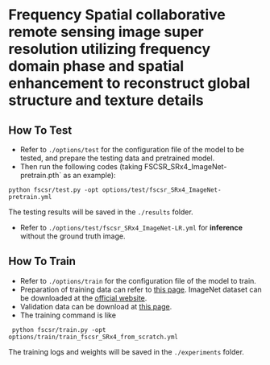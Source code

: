 # Frequency Spatial collaborative remote sensing image super resolution utilizing frequency domain phase and spatial enhancement to reconstruct global structure and texture details


## How To Test

- Refer to `./options/test` for the configuration file of the model to be tested, and prepare the testing data and pretrained model.  
- Then run the following codes (taking FSCSR_SRx4_ImageNet-pretrain.pth` as an example):

```
python fscsr/test.py -opt options/test/fscsr_SRx4_ImageNet-pretrain.yml
```

The testing results will be saved in the `./results` folder.  

- Refer to `./options/test/fscsr_SRx4_ImageNet-LR.yml` for **inference** without the ground truth image.

## How To Train

- Refer to `./options/train` for the configuration file of the model to train.
- Preparation of training data can refer to [this page](https://github.com/XPixelGroup/BasicSR/blob/master/docs/DatasetPreparation.md). ImageNet dataset can be downloaded at the [official website](https://image-net.org/challenges/LSVRC/2012/2012-downloads.php).
- Validation data can be download at [this page](https://github.com/ChaofWang/Awesome-Super-Resolution/blob/master/dataset.md).
- The training command is like

```
 python fscsr/train.py -opt options/train/train_fscsr_SRx4_from_scratch.yml 
```

The training logs and weights will be saved in the `./experiments` folder.
